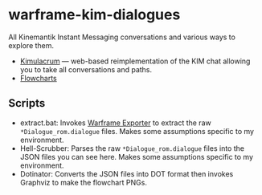# warframe-kim-dialogues

All Kinemantik Instant Messaging conversations and various ways to explore them.

- [Kimulacrum](https://sainan.github.io/warframe-kim-dialogues/kimulacrum.html) — web-based reimplementation of the KIM chat allowing you to take all conversations and paths.
- [Flowcharts](flowcharts)

## Scripts

- extract.bat: Invokes [Warframe Exporter](https://github.com/Puxtril/Warframe-Exporter) to extract the raw `*Dialogue_rom.dialogue` files. Makes some assumptions specific to my environment.
- Hell-Scrubber: Parses the raw `*Dialogue_rom.dialogue` files into the JSON files you can see here. Makes some assumptions specific to my environment.
- Dotinator: Converts the JSON files into DOT format then invokes Graphviz to make the flowchart PNGs.
